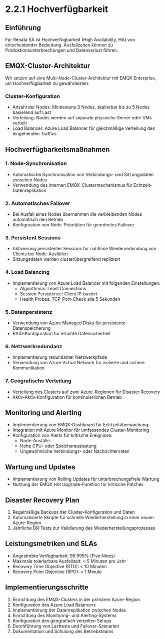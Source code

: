 # 2.2.1 Hochverfügbarkeit


## Einführung

Für Renata SA ist Hochverfügbarkeit (High Availability, HA) von entscheidender Bedeutung. Ausfallzeiten können zu Produktionsunterbrechungen und Datenverlust führen.

## EMQX-Cluster-Architektur

Wir setzen auf eine Multi-Node-Cluster-Architektur mit EMQX Enterprise, um Hochverfügbarkeit zu gewährleisten.

### Cluster-Konfiguration

- Anzahl der Nodes: Mindestens 3 Nodes, skalierbar bis zu 5 Nodes basierend auf Last
- Verteilung: Nodes werden auf separate physische Server oder VMs verteilt
- Load Balancer: Azure Load Balancer für gleichmäßige Verteilung des eingehenden Traffics

## Hochverfügbarkeitsmaßnahmen

### 1. Node-Synchronisation

- Automatische Synchronisation von Verbindungs- und Sitzungsdaten zwischen Nodes
- Verwendung des internen EMQX-Clustermechanismus für Echtzeit-Datenreplikation

### 2. Automatisches Failover

- Bei Ausfall eines Nodes übernehmen die verbleibenden Nodes automatisch den Betrieb
- Konfiguration von Node-Prioritäten für geordnetes Failover

### 3. Persistent Sessions

- Aktivierung persistenter Sessions für nahtlose Wiederverbindung von Clients bei Node-Ausfällen
- Sitzungsdaten werden clusterübergreifend repliziert

### 4. Load Balancing

- Implementierung von Azure Load Balancer mit folgenden Einstellungen:
  - Algorithmus: Least Connections
  - Session Persistence: Client IP-basiert
  - Health Probes: TCP-Port-Check alle 5 Sekunden

### 5. Datenpersistenz

- Verwendung von Azure Managed Disks für persistente Datenspeicherung
- RAID-Konfiguration für erhöhte Datensicherheit

### 6. Netzwerkredundanz

- Implementierung redundanter Netzwerkpfade
- Verwendung von Azure Virtual Network für isolierte und sichere Kommunikation

### 7. Geografische Verteilung

- Verteilung des Clusters auf zwei Azure-Regionen für Disaster Recovery
- Aktiv-Aktiv-Konfiguration für kontinuierlichen Betrieb

## Monitoring und Alerting

- Implementierung von EMQX-Dashboard für Echtzeitüberwachung
- Integration mit Azure Monitor für umfassendes Cluster-Monitoring
- Konfiguration von Alerts für kritische Ereignisse:
  - Node-Ausfälle
  - Hohe CPU- oder Speicherauslastung
  - Ungewöhnliche Verbindungs- oder Nachrichtenraten

## Wartung und Updates

- Implementierung von Rolling Updates für unterbrechungsfreie Wartung
- Nutzung der EMQX Hot Upgrade-Funktion für kritische Patches

## Disaster Recovery Plan

1. Regelmäßige Backups der Cluster-Konfiguration und Daten
2. Automatisierte Skripte für schnelle Wiederherstellung in einer neuen Azure-Region
3. Jährliche DR-Tests zur Validierung des Wiederherstellungsprozesses

## Leistungsmetriken und SLAs

- Angestrebte Verfügbarkeit: 99.999% (Five Nines)
- Maximale tolerierbare Ausfallzeit: < 5 Minuten pro Jahr
- Recovery Time Objective (RTO): < 10 Minuten
- Recovery Point Objective (RPO): < 1 Minute

## Implementierungsschritte

1. Einrichtung des EMQX-Clusters in der primären Azure-Region
2. Konfiguration des Azure Load Balancers
3. Implementierung der Datenreplikation zwischen Nodes
4. Einrichtung des Monitoring- und Alerting-Systems
5. Konfiguration des geografisch verteilten Setups
6. Durchführung von Lasttests und Failover-Szenarien
7. Dokumentation und Schulung des Betriebsteams

